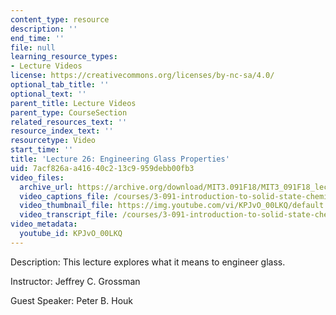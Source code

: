 ```yaml
---
content_type: resource
description: ''
end_time: ''
file: null
learning_resource_types:
- Lecture Videos
license: https://creativecommons.org/licenses/by-nc-sa/4.0/
optional_tab_title: ''
optional_text: ''
parent_title: Lecture Videos
parent_type: CourseSection
related_resources_text: ''
resource_index_text: ''
resourcetype: Video
start_time: ''
title: 'Lecture 26: Engineering Glass Properties'
uid: 7acf826a-a416-40c2-13c9-959debb00fb3
video_files:
  archive_url: https://archive.org/download/MIT3.091F18/MIT3_091F18_lec26_300k.mp4
  video_captions_file: /courses/3-091-introduction-to-solid-state-chemistry-fall-2018/KPJvO_00LKQ_captions.webvtt
  video_thumbnail_file: https://img.youtube.com/vi/KPJvO_00LKQ/default.jpg
  video_transcript_file: /courses/3-091-introduction-to-solid-state-chemistry-fall-2018/161a64f0a2bb9d1d3a2234b2a514c5c4_KPJvO_00LKQ.pdf
video_metadata:
  youtube_id: KPJvO_00LKQ
---
```


Description: This lecture explores what it means to engineer glass.

Instructor: Jeffrey C. Grossman

Guest Speaker: Peter B. Houk

